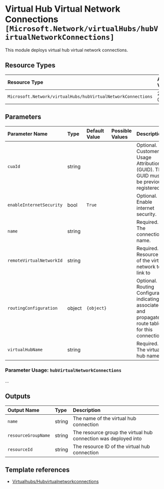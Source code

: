 # Virtual Hub Virtual Network Connections `[Microsoft.Network/virtualHubs/hubVirtualNetworkConnections]`

This module deploys virtual hub virtual network connections.

## Resource Types

| Resource Type | API Version |
| :-- | :-- |
| `Microsoft.Network/virtualHubs/hubVirtualNetworkConnections` | 2021-05-01 |

## Parameters

| Parameter Name | Type | Default Value | Possible Values | Description |
| :-- | :-- | :-- | :-- | :-- |
| `cuaId` | string |  |  | Optional. Customer Usage Attribution ID (GUID). This GUID must be previously registered |
| `enableInternetSecurity` | bool | `True` |  | Optional. Enable internet security. |
| `name` | string |  |  | Required. The connection name. |
| `remoteVirtualNetworkId` | string |  |  | Required. Resource ID of the virtual network to link to |
| `routingConfiguration` | object | `{object}` |  | Optional. Routing Configuration indicating the associated and propagated route tables for this connection. |
| `virtualHubName` | string |  |  | Required. The virtual hub name. |

### Parameter Usage: `hubVirtualNetworkConnections`

...

## Outputs

| Output Name | Type | Description |
| :-- | :-- | :-- |
| `name` | string | The name of the virtual hub connection |
| `resourceGroupName` | string | The resource group the virtual hub connection was deployed into |
| `resourceId` | string | The resource ID of the virtual hub connection |

## Template references

- [Virtualhubs/Hubvirtualnetworkconnections](https://docs.microsoft.com/en-us/azure/templates/Microsoft.Network/2021-05-01/virtualHubs/hubVirtualNetworkConnections)
